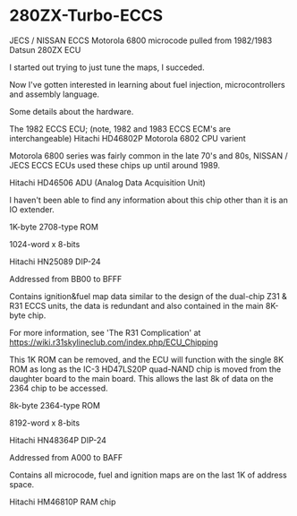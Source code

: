 # 280ZX-Turbo-ECCS
JECS / NISSAN ECCS Motorola 6800 microcode pulled from 1982/1983 Datsun 280ZX ECU

I started out trying to just tune the maps, I succeded.

Now I've gotten interested in learning about fuel injection, microcontrollers and assembly language.


Some details about the hardware. 

The 1982 ECCS ECU; (note, 1982 and 1983 ECCS ECM's are interchangeable) 
Hitachi HD46802P﻿ Motorola 6802 CPU varient

Motorola 6800 series was fairly common in the late 70's and 80s, NISSAN / JECS ECCS ECUs used these chips up until around 1989. 
 
 
Hitachi HD46506 ADU (Analog Data Acquisition Unit)

I haven't been able to find any information about this chip other than it is an IO extender. 


1K-byte 2708-type ROM 

1024-word x 8-bits 

Hitachi HN25089﻿ DIP-24

Addressed from BB00 to BFFF

Contains ignition&fuel map data similar to the design of the dual-chip Z31 & R31 ECCS units, the data is redundant and also contained in the main 8K-byte chip. 

For more information, see 'The R31 Complication' at  https://wiki.r31skylineclub.com/index.php/ECU_Chipping 

This 1K ROM can be removed, and the ECU will function with the single 8K ROM as long as the IC-3 HD47LS20P quad-NAND chip is moved from the daughter board to the main board.  This allows the last 8k of data on the 2364 chip to be accessed. 


8k-byte 2364-type ROM

8192-word x 8-bits

Hitachi HN48364P DIP-24﻿

Addressed from A000 to BAFF

Contains all microcode, fuel and ignition maps are on the last 1K of address space. 

Hitachi HM46810P RAM chip
